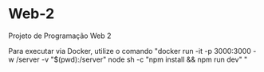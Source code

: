 # Web-2

Projeto de Programação Web 2

Para executar via Docker, utilize o comando "docker run -it -p 3000:3000 -w /server -v "$(pwd):/server" node sh -c "npm install && npm run dev" "
